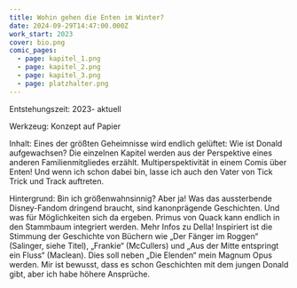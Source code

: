 ```yaml
---
title: Wohin gehen die Enten im Winter?
date: 2024-09-29T14:47:00.000Z
work_start: 2023
cover: bio.png
comic_pages:
  - page: kapitel_1.png
  - page: kapitel_2.png
  - page: kapitel_3.png
  - page: platzhalter.png
---
```

Entstehungszeit: 2023- aktuell

Werkzeug: Konzept auf Papier

Inhalt: Eines der größten Geheimnisse wird endlich gelüftet: Wie ist Donald aufgewachsen? Die einzelnen Kapitel werden aus der Perspektive eines anderen Familienmitgliedes erzählt. Multiperspektivität in einem Comis über Enten! Und wenn ich schon dabei bin, lasse ich auch den Vater von Tick Trick und Track auftreten.

Hintergrund: Bin ich größenwahnsinnig? Aber ja! Was das aussterbende Disney-Fandom dringend braucht, sind kanonprägende Geschichten. Und was für Möglichkeiten sich da ergeben. Primus von Quack kann endlich in den Stammbaum integriert werden. Mehr Infos zu Della! Inspiriert ist die Stimmung der Geschichte von Büchern wie „Der Fänger im Roggen“ (Salinger, siehe Titel), „Frankie“ (McCullers) und „Aus der Mitte entspringt ein Fluss“ (Maclean). Dies soll neben „Die Elenden“ mein Magnum Opus werden. Mir ist bewusst, dass es schon Geschichten mit dem jungen Donald gibt, aber ich habe höhere Ansprüche.
